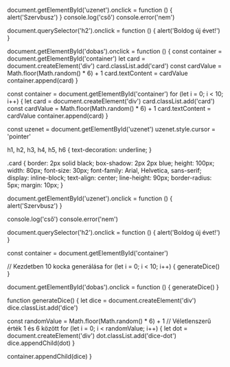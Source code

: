 document.getElementById('uzenet').onclick = function () {
alert('Szervbusz')
}
console.log('cső')
console.error('nem')

document.querySelector('h2').onclick = function () {
alert('Boldog új évet!')
}

document.getElementById('dobas').onclick = function () {
const container = document.getElementById('container')
let card = document.createElement('div')
card.classList.add('card')
const cardValue = Math.floor(Math.random() \* 6) + 1
card.textContent = cardValue
container.append(card)
}

const container = document.getElementById('container')
for (let i = 0; i < 10; i++) {
let card = document.createElement('div')
card.classList.add('card')
const cardValue = Math.floor(Math.random() \* 6) + 1
card.textContent = cardValue
container.append(card)
}

const uzenet = document.getElementById('uzenet')
uzenet.style.cursor = 'pointer'

h1,
h2,
h3,
h4,
h5,
h6 {
text-decoration: underline;
}

.card {
border: 2px solid black;
box-shadow: 2px 2px blue;
height: 100px;
width: 80px;
font-size: 30px;
font-family: Arial, Helvetica, sans-serif;
display: inline-block;
text-align: center;
line-height: 90px;
border-radius: 5px;
margin: 10px;
}

document.getElementById('uzenet').onclick = function () {
alert('Szervbusz')
}

console.log('cső')
console.error('nem')

document.querySelector('h2').onclick = function () {
alert('Boldog új évet!')
}

const container = document.getElementById('container')

// Kezdetben 10 kocka generálása
for (let i = 0; i < 10; i++) {
generateDice()
}

document.getElementById('dobas').onclick = function () {
generateDice()
}

function generateDice() {
let dice = document.createElement('div')
dice.classList.add('dice')

const randomValue = Math.floor(Math.random() \* 6) + 1 // Véletlenszerű érték 1 és 6 között
for (let i = 0; i < randomValue; i++) {
let dot = document.createElement('div')
dot.classList.add('dice-dot')
dice.appendChild(dot)
}

container.appendChild(dice)
}

